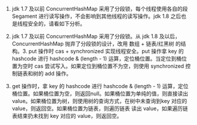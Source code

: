 1. jdk 1.7 及以前 ConcurrentHashMap 采用了分段锁，每个线程使用各自的段 Segament 进行读写操作，不会影响到其他线程的读写操作。jdk 1.8 之后也是线程安全的，请看如下分析。

2. jdk 1.7 及以前 ConcurrentHashMap 采用了分段锁。从 jdk 1.8 及以后，ConcurrentHashMap 抛弃了分段锁的设计，改用 数组 + 链表/红黑树 的结构。3. put 操作时 cas + synchronized 实现线程安全。put 操作拿 key 的 hashcode 进行 hashcode & (length - 1) 运算，定位桶位置。当定位到桶位置为空时 cas 尝试写入。如果定位到桶位置不为空，则使用 synchronized 控制链表和树的 add 操作。

4. get 操作时，拿 key 的 hashcode 进行 hashcode & (length - 1) 运算，定位桶位置。如果桶位置为空，则返回null。如果桶位置为单纯的值，则直接读出 value。如果桶位置为树，则使用树的查询方式，在树中未查询到key 对应的 value，则返回空。如果桶位置为链表，则遍历链表 读出 value，如果遍历链表结束扔未找到 key 对应的 value，则返回空。